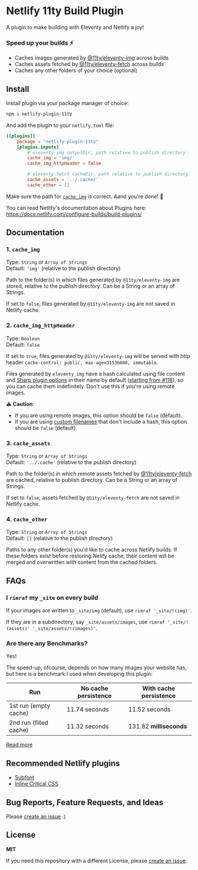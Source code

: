 # Netlify 11ty Build Plugin

A plugin to make building with Eleventy and Netlify a joy!

### Speed up your builds ⚡
- Caches images generated by [@11ty/eleventy-img](https://github.com/11ty/eleventy-img) across builds
- Caches assets fetched by [@11ty/eleventy-fetch](https://github.com/11ty/eleventy-fetch) across builds
- Caches any other folders of your choice (optional)

## Install

Install plugin via your package manager of choice:

```bash
npm i netlify-plugin-11ty
```

And add the plugin to your `netlify.toml` file:

```toml
[[plugins]]
    package = "netlify-plugin-11ty"
    [plugins.inputs]
        # eleventy-img outputDir, path relative to publish directory
        cache_img = 'img/'
        cache_img_httpHeader = false

        # eleventy-fetch cacheDir, path relative to publish directory
        cache_assets = '../.cache/'
        cache_other = []
```

Make sure the path for [`cache_img`](#1-cache_img) is correct. Aand you're done! 🥳

You can read Netlify's documentation about Plugins here: https://docs.netlify.com/configure-builds/build-plugins/

## Documentation

### 1. `cache_img`   

Type:    `String` or `Array of Strings`  
Default: `'img'` (relative to the publish directory)  

Path to the folder(s) in which files generated by `@11ty/eleventy-img` are stored,
relative to the publish directory. Can be a String or an array of Strings.

If set to `false`, files generated by `@11ty/eleventy-img` are not saved in
Netlify cache.

### 2. `cache_img_httpHeader`

Type:    `Boolean`  
Default: `false`  

If set to `true`, files generated by `@11ty/eleventy-img` will be served with
http header `cache-control: public, max-age=31536000, immutable`.

Files generated by `eleventy_img` have a hash calculated using file content and
[Sharp plugin options](https://www.11ty.dev/docs/plugins/image/#advanced-control-of-sharp-image-processor)
in their name by default ([starting from #116](https://github.com/11ty/eleventy-img/pull/116)),
so you can cache them indefinitely. Don't use this if you're using remote images.

:warning: **Caution**:
- If you are using remote images, this option should be `false` (default).
- If you are using [custom filenames](https://www.11ty.dev/docs/plugins/image/#custom-filenames-new-in-image-0.4.0)
that don't include a hash, this option should be `false` (default).

### 3. `cache_assets`

Type: `String` or `Array of Strings`  
Default: `'../.cache'` (relative to the publish directory)  

Path to the folder(s) in which remote assets fetched by [@11ty/eleventy-fetch](https://github.com/11ty/eleventy-fetch)
are cached, relative to publish directory. Can be a String or an array of
Strings.

If set to `false`, assets fetched by `@11ty/eleventy-fetch` are not saved
in Netlify cache.

### 4. `cache_other`

Type: `String` or `Array of Strings`  
Default: `[]` (relative to the publish directory)  

Paths to any other folder(s) you'd like to cache across Netlify builds. If these folders
exist before restoring Nelify cache, their content will be merged and overwritten
with content from the cached folders.

## FAQs
### I `rimraf` my `_site` on every build

If your images are written to `_site/img` (default),
use `rimraf '_site/!(img)'`.

If they are in a subdirectory, say `_site/assets/images`,
use `rimraf '_site/!(assets)' '_site/assets/!(images)'`.

### Are there any Benchmarks?
Yes!

The speed-up, ofcourse, depends on how many images your website has,
but here is a benchmark I used when developing this plugin:

| Run                   | No cache persistence |  With cache persistence  |
|-----------------------|----------------------|--------------------------|
| 1st run (empty cache) | 11.74 seconds        | 11.52 seconds            |
| 2nd run (filled cache)| 11.32 seconds        | 131.82 **milliseconds**  |

[Read more](https://github.com/11ty/eleventy-img/pull/116#issuecomment-882870369)

## Recommended Netlify plugins
- [Subfont](https://github.com/munter/netlify-plugin-subfont)
- [Inline Critical CSS](https://github.com/Tom-Bonnike/netlify-plugin-inline-critical-css#readme)

## Bug Reports, Feature Requests, and Ideas
Please [create an issue](https://github.com/zeroby0/netlify-plugin-11ty/issues/new/) :)

## License
**MIT**

If you need this repository with a different License,
please [create an issue](https://github.com/zeroby0/netlify-plugin-11ty/issues/new/).
